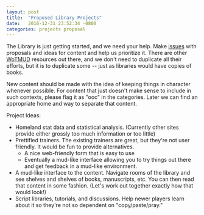 ```yaml
---
layout: post
title:  "Proposed Library Projects"
date:   2016-12-31 23:52:34 -0800
categories: projects proposal
---
```

The Library is just getting started, and we need your help. Make [issues] with proposals and ideas for content and help us prioritize it. There are other [WoTMUD] resources out there, and we don't need to duplicate all their efforts, but it is to duplicate some -- just as libraries would have copies of books.

New content should be made with the idea of keeping things in character whenever possible. For content that just doesn't make sense to include in such contexts, please flag it as "ooc" in the categories. Later we can find an appropriate home and way to separate that content.

Project Ideas:

- Homeland stat data and statistical analysis. (Currently other sites provide either grossly too much information or too little)
- Prettified trainers. The existing trainers are great, but they're not user friendly. It would be fun to provide alternatives.
  * A nice web-friendly form that is easy to use
  * Eventually a mud-like interface allowing you to try things out there and get feedback in a mud-like environment.
- A mud-like interface to the content. Navigate rooms of the library and see shelves and shelves of books, manuscripts, etc. You
  can then read that content in some fashion. (Let's work out together exactly how that would look!)
- Script libraries, tutorials, and discussions. Help newer players learn about it so they're not so dependent on "copy/paste/pray."

[issues]: https://github.com/royallibrary/royallibrary.github.io/issues
[WoTMUD]: http://wotmud.org/

